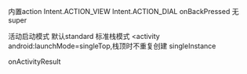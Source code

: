 内置action
Intent.ACTION_VIEW
Intent.ACTION_DIAL
onBackPressed 无super

活动启动模式
默认standard 标准栈模式
<activity android:launchMode=singleTop,栈顶时不重复创建
singleInstance

onActivityResult